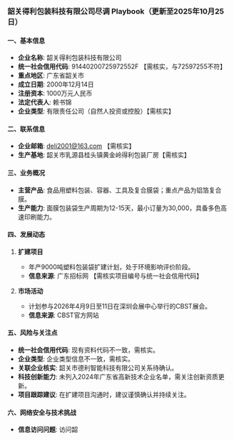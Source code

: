 ### 韶关得利包装科技有限公司尽调 Playbook（更新至2025年10月25日）

#### 一、基本信息
- **企业名称**: 韶关得利包装科技有限公司
- **统一社会信用代码**: 91440200725972552F 【需核实，与72597255不符】
- **重点地区**: 广东省韶关市
- **成立日期**: 2000年12月14日
- **注册资本**: 1000万元人民币
- **法定代表人**: 赖书锦
- **企业类型**: 有限责任公司（自然人投资或控股）【需核实】

#### 二、联系信息
- **企业邮箱**: deli2001@163.com 【需核实】
- **生产基地**: 韶关市乳源县桂头镇黄金岭得利包装厂房【需核实】

#### 三、业务概况
- **主营产品**: 食品用塑料包装、容器、工具及复合膜袋；重点产品为铝箔复合膜。
- **生产能力**: 面膜包装袋生产周期为12-15天，最小订量为30,000，具备多色高速印刷能力。

#### 四、发展动态
1. **扩建项目**
   - 年产9000吨塑料包装袋扩建计划，处于环境影响评价阶段。
   - **信息来源**: 广东招标网 【需核实项目编号与统一社会信用代码】

2. **市场活动**
   - 计划参与2026年4月9日至11日在深圳会展中心举行的CBST展会。
   - **信息来源**: CBST官方网站

#### 五、风险与关注点
- **统一社会信用代码**: 现有资料代码不一致，需核实。
- **企业类型**: 企业类型信息不一致，需核实。
- **关联企业核实**: 韶关市德利智能科技有限公司关系待确认。
- **科技创新能力**: 未列入2024年广东省高新技术企业名单，需关注创新资质更新。
- **项目跟踪建议**: 在扩建项目沟通时，建议谨慎确认并持续关注。

#### 六、网络安全与技术挑战
- **信息访问问题**: 访问韶